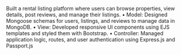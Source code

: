 Built a rental listing platform where users can browse properties, view details, post reviews, and manage their listings.
 • Model: Designed Mongoose schemas for users, listings, and reviews to manage data in MongoDB.
 • View: Developed responsive UI components using EJS templates and styled them with Bootstrap.
 • Controller: Managed application logic, routes, and user authentication using Express.js and Passport.js
